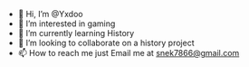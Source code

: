 - 👋 Hi, I’m @Yxdoo
- 👀 I’m interested in gaming
- 🌱 I’m currently learning History
- 💞️ I’m looking to collaborate on a history project
- 📫 How to reach me just Email me at snek7866@gmail.com

<!---
Yxdoo/Yxdoo is a ✨ special ✨ repository because its `README.md` (this file) appears on your GitHub profile.
You can click the Preview link to take a look at your changes.
--->

